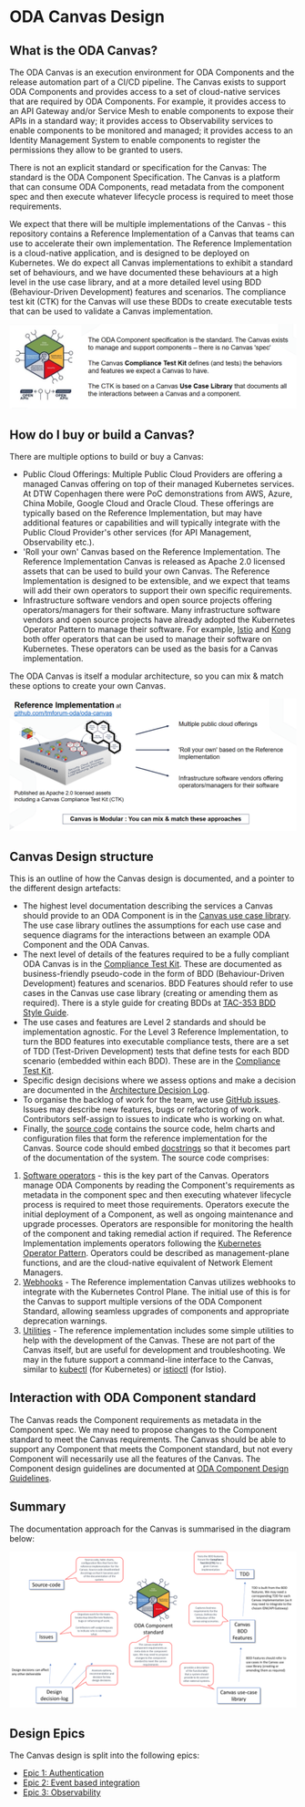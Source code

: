 # ODA Canvas Design

## What is the ODA Canvas?

The ODA Canvas is an execution environment for ODA Components and the release automation part of a CI/CD pipeline. The Canvas exists to support ODA Components and provides access to a set of cloud-native services that are required by ODA Components. For example, it provides access to an API Gateway and/or Service Mesh to enable components to expose their APIs in a standard way; it provides access to Observability services to enable components to be monitored and managed; it provides access to an Identity Management System to enable components to register the permissions they allow to be granted to users. 

There is not an explicit standard or specification for the Canvas: The standard is the ODA Component Specification. The Canvas is a platform that can consume ODA Components, read metadata from the component spec and then execute whatever lifecycle process is required to meet those requirements. 

We expect that there will be multiple implementations of the Canvas - this repository contains a Reference Implementation of a Canvas that teams can use to accelerate their own implementation. The Reference Implementation is a cloud-native application, and is designed to be deployed on Kubernetes. We do expect all Canvas implementations to exhibit a standard set of behaviours, and we have documented these behaviours at a high level in the use case library, and at a more detailed level using BDD (Behaviour-Driven Development) features and scenarios. The compliance test kit (CTK) for the Canvas will use these BDDs to create executable tests that can be used to validate a Canvas implementation.

![What is a Canvas](What-is-a-Canvas.png)

## How do I buy or build a Canvas?

There are multiple options to build or buy a Canvas:

* Public Cloud Offerings: Multiple Public Cloud Providers are offering a managed Canvas offering on top of their managed Kubernetes services. At DTW Copenhagen there were PoC demonstrations from AWS, Azure, China Mobile, Google Cloud and Oracle Cloud. These offerings are typically based on the Reference Implementation, but may have additional features or capabilities and will typically integrate with the Public Cloud Provider's other services (for API Management, Observability etc.).
* 'Roll your own' Canvas based on the Reference Implementation. The Reference Implementation Canvas is released as Apache 2.0 licensed assets that can be used to build your own Canvas. The Reference Implementation is designed to be extensible, and we expect that teams will add their own operators to support their own specific requirements. 
* Infrastructure software vendors and open source projects offering operators/managers for their software. Many infrastructure software vendors and open source projects have already adopted the Kubernetes Operator Pattern to manage their software. For example, [Istio](https://istio.io/latest/docs/setup/install/operator/) and [Kong](https://docs.konghq.com/kubernetes-ingress-controller/2.0.x/deployment/kubernetes-operator/) both offer operators that can be used to manage their software on Kubernetes. These operators can be used as the basis for a Canvas implementation.

The ODA Canvas is itself a modular architecture, so you can mix & match these options to create your own Canvas. 

![Canvas Options](How-do-I-build-or-buy-a-Canvas.png)

## Canvas Design structure

This is an outline of how the Canvas design is documented, and a pointer to the different design artefacts:
* The highest level documentation describing the services a Canvas should provide to an ODA Component is in the [Canvas use case library](usecase-library/README.md). The use case library outlines the assumptions for each use case and sequence diagrams for the interactions between an example ODA Component and the ODA Canvas.
* The next level of details of the features required to be a fully compliant ODA Canvas is in the [Compliance Test Kit](compliance-test-kit/README.md). These are documented as business-friendly pseudo-code in the form of BDD (Behaviour-Driven Development) features and scenarios. BDD Features should refer to use cases in the Canvas use case library (creating or amending them as required). There is a style guide for creating BDDs at [TAC-353 BDD Style Guide](https://projects.tmforum.org/jira/browse/TAC-353).
* The use cases and features are Level 2 standards and should be implementation agnostic. For the Level 3 Reference Implementation, to turn the BDD features into executable compliance tests, there are a set of TDD (Test-Driven Development) tests that define tests for each BDD scenario (embedded within each BDD). These are in the [Compliance Test Kit](compliance-test-kit/README.md).
* Specific design decisions where we assess options and make a decision are documented in the [Architecture Decision Log](https://github.com/tmforum-oda/oda-ca-docs/tree/master/Decision-Log/README.md).
* To organise the backlog of work for the team, we use [GitHub issues](https://github.com/tmforum-oda/oda-canvas/issues). Issues may describe new features, bugs or refactoring of work. Contributors self-assign to issues to indicate who is working on what. 
* Finally, the [source code](../source/README.md) contains the source code, helm charts and configuration files that form the reference implementation for the Canvas. Source code should embed [docstrings](https://en.wikipedia.org/wiki/Docstring) so that it becomes part of the documentation of the system. The source code comprises:
1. [Software operators](/source/operators) - this is the key part of the Canvas. Operators manage ODA Components by reading the Component's requirements as metadata in the component spec and then executing whatever lifecycle process is required to meet those requirements. Operators execute the initial deployment of a Component, as well as ongoing maintenance and upgrade processes. Operators are responsible for monitoring the health of the component and taking remedial action if required. The Reference Implementation implements operators following the [Kubernetes Operator Pattern](https://kubernetes.io/docs/concepts/extend-kubernetes/operator/). Operators could be described as management-plane functions, and are the cloud-native equivalent of Network Element Managers.
2. [Webhooks](/source/webhooks) - The Reference implementation Canvas utilizes webhooks to integrate with the Kubernetes Control Plane. The initial use of this is for the Canvas to support multiple versions of the ODA Component Standard, allowing seamless upgrades of components and appropriate deprecation warnings.
3. [Utilities](/source/utilities) - The reference implementation includes some simple utilities to help with the development of the Canvas. These are not part of the Canvas itself, but are useful for development and troubleshooting. We may in the future support a command-line interface to the Canvas, similar to [kubectl](https://kubernetes.io/docs/reference/kubectl/) (for Kubernetes) or [istioctl](https://istio.io/latest/docs/ops/diagnostic-tools/istioctl/) (for Istio).

## Interaction with ODA Component standard

The Canvas reads the Component requirements as metadata in the Component spec. We may need to propose changes to the Component standard to meet the Canvas requirements. The Canvas should be able to support any Component that meets the Component standard, but not every Component will necessarily use all the features of the Canvas. The Component design guidelines are documented at [ODA Component Design Guidelines](../oda-ca-docs/ODAComponentDesignGuidelines.md).

## Summary

The documentation approach for the Canvas is summarised in the diagram below:

![Canvas Documentation](CanvasDocumentation.png)

## Design Epics

The Canvas design is split into the following epics:

* [Epic 1: Authentication](Authentication-design.md)
* [Epic 2: Event based integration](Event-based-integration-design.md)
* [Epic 3: Observability](Observability-design.md)
